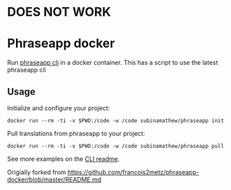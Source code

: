 # DOES NOT WORK
# Phraseapp docker

Run [phraseapp cli][cli] in a docker container. This has a script to use the latest phraseapp cli

## Usage

Initialize and configure your project:

    docker run --rm -ti -v $PWD:/code -w /code subinamathew/phraseapp init

Pull translations from phraseapp to your project:

    docker run --rm -ti -v $PWD:/code -w /code subinamathew/phraseapp pull

See more examples on the [CLI readme][readme].

[cli]: https://phraseapp.com/cli
[readme]: https://github.com/phrase/phraseapp-client/blob/master/README.md

Origially forked from https://github.com/francois2metz/phraseapp-docker/blob/master/README.md
